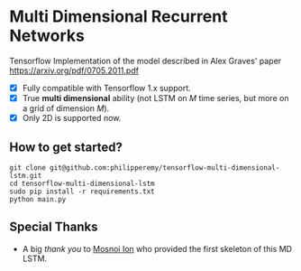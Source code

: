 # Multi Dimensional Recurrent Networks
Tensorflow Implementation of the model described in Alex Graves' paper https://arxiv.org/pdf/0705.2011.pdf

- [x] Fully compatible with Tensorflow 1.x support.
- [x] True **multi dimensional** ability (not LSTM on *M* time series, but more on a grid of dimension *M*).
- [x] Only 2D is supported now.

## How to get started?
```
git clone git@github.com:philipperemy/tensorflow-multi-dimensional-lstm.git
cd tensorflow-multi-dimensional-lstm
sudo pip install -r requirements.txt
python main.py
```

## Special Thanks
- A big *thank you* to [Mosnoi Ion](https://stackoverflow.com/questions/42071074/multidimentional-lstm-tensorflow) who provided the first skeleton of this MD LSTM.
